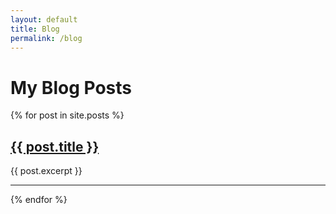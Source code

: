 ```yaml
---
layout: default
title: Blog
permalink: /blog
---
```


# My Blog Posts

<div class="main-blog">
  {% for post in site.posts %}
      <h2><a href="{{ post.url }}">{{ post.title }}</a></h2>
      <p>{{ post.excerpt }}</p>
      <hr>
  {% endfor %}
</div>

